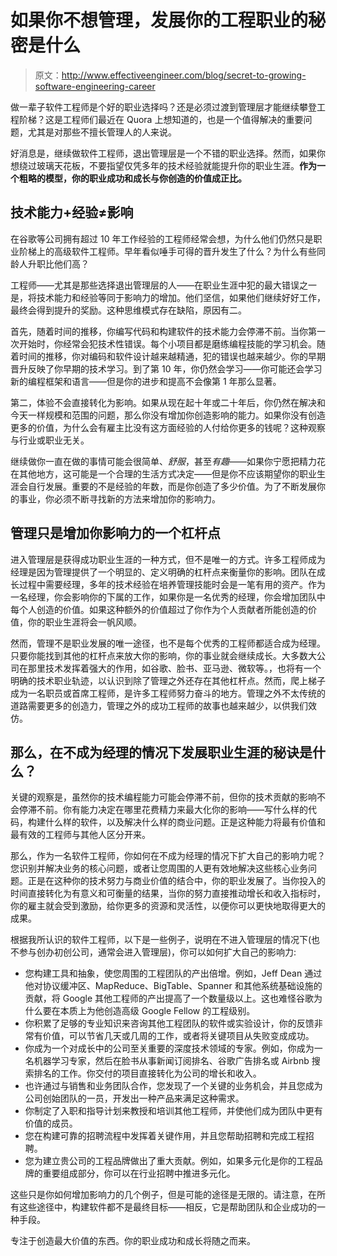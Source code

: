 # 如果你不想管理，发展你的工程职业的秘密是什么

> 原文：<http://www.effectiveengineer.com/blog/secret-to-growing-software-engineering-career>

做一辈子软件工程师是个好的职业选择吗？还是必须过渡到管理层才能继续攀登工程阶梯？这是工程师们最近在 Quora 上想知道的，也是一个值得解决的重要问题，尤其是对那些不擅长管理人的人来说。

好消息是，继续做软件工程师，退出管理层是一个不错的职业选择。然而，如果你想绕过玻璃天花板，不要指望仅凭多年的技术经验就能提升你的职业生涯。**作为一个粗略的模型，你的职业成功和成长与你创造的价值成正比。**

## 技术能力+经验≠影响

在谷歌等公司拥有超过 10 年工作经验的工程师经常会想，为什么他们仍然只是职业阶梯上的高级软件工程师。早年看似唾手可得的晋升发生了什么？为什么有些同龄人升职比他们高？

工程师——尤其是那些选择退出管理层的人——在职业生涯中犯的最大错误之一是，将技术能力和经验等同于影响力的增加。他们坚信，如果他们继续好好工作，最终会得到提升的奖励。这种思维模式存在缺陷，原因有二。

首先，随着时间的推移，你编写代码和构建软件的技术能力会停滞不前。当你第一次开始时，你经常会犯技术性错误。每个小项目都是磨练编程技能的学习机会。随着时间的推移，你对编码和软件设计越来越精通，犯的错误也越来越少。你的早期晋升反映了你早期的技术学习。到了第 10 年，你仍然会学习——你可能还会学习新的编程框架和语言——但是你的进步和提高不会像第 1 年那么显著。

第二，体验不会直接转化为影响。如果从现在起十年或二十年后，你仍然在解决和今天一样规模和范围的问题，那么你没有增加你创造影响的能力。如果你没有创造更多的价值，为什么会有雇主比没有这方面经验的人付给你更多的钱呢？这种观察与行业或职业无关。

继续做你一直在做的事情可能会很简单、*舒服*，甚至*有趣*——如果你宁愿把精力花在其他地方，这可能是一个合理的生活方式决定——但是你不应该期望你的职业生涯会自行发展。重要的不是经验的年数，而是你创造了多少价值。为了不断发展你的事业，你必须不断寻找新的方法来增加你的影响力。

## 管理只是增加你影响力的一个杠杆点

进入管理层是获得成功职业生涯的一种方式，但不是唯一的方式。许多工程师成为经理是因为管理提供了一个明显的、定义明确的杠杆点来衡量你的影响。团队在成长过程中需要经理，多年的技术经验在培养管理技能时会是一笔有用的资产。作为一名经理，你会影响你的下属的工作，如果你是一名优秀的经理，你会增加团队中每个人创造的价值。如果这种额外的价值超过了你作为个人贡献者所能创造的价值，你的职业生涯将会一帆风顺。

然而，管理不是职业发展的唯一途径，也不是每个优秀的工程师都适合成为经理。只要你能找到其他的杠杆点来放大你的影响，你的事业就会继续成长。大多数大公司在那里技术发挥着强大的作用，如谷歌、脸书、亚马逊、微软等。，也将有一个明确的技术职业轨迹，以认识到除了管理之外还存在其他杠杆点。然而，爬上梯子成为一名职员或首席工程师，是许多工程师努力奋斗的地方。管理之外不太传统的道路需要更多的创造力，管理之外的成功工程师的故事也越来越少，以供我们效仿。

## 那么，在不成为经理的情况下发展职业生涯的秘诀是什么？

关键的观察是，虽然你的技术编程能力可能会停滞不前，但你的技术贡献的影响不会停滞不前。你有能力决定在哪里花费精力来最大化你的影响——写什么样的代码，构建什么样的软件，以及解决什么样的商业问题。正是这种能力将最有价值和最有效的工程师与其他人区分开来。

那么，作为一名软件工程师，你如何在不成为经理的情况下扩大自己的影响力呢？您识别并解决业务的核心问题，或者让您周围的人更有效地解决这些核心业务问题。正是在这种你的技术努力与商业价值的结合中，你的职业发展了。当你投入的时间直接转化为有意义和可衡量的结果，当你的努力直接推动增长和收入指标时，你的雇主就会受到激励，给你更多的资源和灵活性，以便你可以更快地取得更大的成果。

根据我所认识的软件工程师，以下是一些例子，说明在不进入管理层的情况下(也不参与创办初创公司，通常会进入管理层)，你可以如何扩大自己的影响力:

*   您构建工具和抽象，使您周围的工程团队的产出倍增。例如，Jeff Dean 通过他对协议缓冲区、MapReduce、BigTable、Spanner 和其他系统基础设施的贡献，将 Google 其他工程师的产出提高了一个数量级以上。这也难怪谷歌为什么要在本质上为他创造高级 Google Fellow 的工程级别。
*   你积累了足够的专业知识来咨询其他工程团队的软件或实验设计，你的反馈非常有价值，可以节省几天或几周的工作，或者将关键项目从失败变成成功。
*   你成为一个对成长中的公司至关重要的深度技术领域的专家。例如，你成为一名机器学习专家，然后在脸书从事新闻订阅排名、谷歌广告排名或 Airbnb 搜索排名的工作。你交付的项目直接转化为公司的增长和收入。
*   也许通过与销售和业务团队合作，您发现了一个关键的业务机会，并且您成为公司创始团队的一员，开发出一种产品来满足这种需求。
*   你制定了入职和指导计划来教授和培训其他工程师，并使他们成为团队中更有价值的成员。
*   您在构建可靠的招聘流程中发挥着关键作用，并且您帮助招聘和完成工程招聘。
*   您为建立贵公司的工程品牌做出了重大贡献。例如，如果多元化是你的工程品牌的重要组成部分，你可以在行业招聘中推进多元化。

这些只是你如何增加影响力的几个例子，但是可能的途径是无限的。请注意，在所有这些途径中，构建软件都不是最终目标——相反，它是帮助团队和企业成功的一种手段。

专注于创造最大价值的东西。你的职业成功和成长将随之而来。